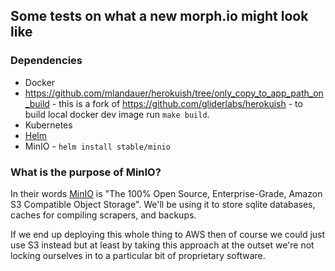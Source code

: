 ## Some tests on what a new morph.io might look like

### Dependencies

* Docker
* https://github.com/mlandauer/herokuish/tree/only_copy_to_app_path_on_build - this is a fork of https://github.com/gliderlabs/herokuish - to build local docker dev image run `make build`.
* Kubernetes
* [Helm](https://github.com/helm/helm#install)
* MinIO - `helm install stable/minio`

### What is the purpose of MinIO?

In their words [MinIO](https://min.io/) is "The 100% Open Source, Enterprise-Grade,
Amazon S3 Compatible Object Storage". We'll be using it to store sqlite databases,
caches for compiling scrapers, and backups.

If we end up deploying this whole thing to AWS then of course we could just use S3
instead but at least by taking this approach at the outset we're not locking
ourselves in to a particular bit of proprietary software.
